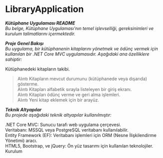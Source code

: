 # LibraryApplication

***Kütüphane Uygulaması README***<br>
*Bu belge, Kütüphane Uygulaması'nın temel işlevselliği, gereksinimleri ve kurulum talimatlarını içermektedir.*<br>

***Proje Genel Bakışı***<br>
*Bu uygulama, bir kütüphanenin kitaplarını yönetmek ve ödünç vermek için kullanılan bir .NET Core MVC uygulamasıdır. Aşağıdaki ana özelliklere sahiptir:*<br>

Kütüphanedeki kitapların takibi.<br>
> Alıntı Kitapların mevcut durumunu (kütüphanede veya dışarıda) gösterme.<br>
> Alıntı Kitapları alfabetik sırayla listeleyen bir giriş ekranı.<br>
> Alıntı Kitapları ödünç verme ve geri alma işlemleri.<br>
> Alıntı Yeni kitap eklemek için bir arayüz.<br>

***Teknik Altyapılar***<br>
*Bu projede aşağıdaki teknik altyapılar kullanılmıştır:*<br>

.NET Core MVC: Sunucu tarafı web uygulama çerçevesi.<br>
Veritabanı: MSSQL veya PostgreSQL veritabanı kullanılabilir.<br>
Entity Framework (EF): Veritabanı işlemleri için ORM (Nesne İlişkilendirme Yönetimi) aracı.<br>
HTML5, Bootstrap, ve jQuery: Ön yüz tasarımı için kullanılan teknolojiler.<br>
Kurulum<br>
